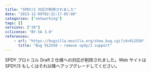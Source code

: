 ```yaml
---
title: "SPDY/2 対応が削除されました"
date: "2013-12-09T02:32:17-05:00"
categories: ["networking"]
tags: []
versions: ["28"]
cclicense: "BY-SA 3.0"
references:
    - url: "https://bugzilla.mozilla.org/show_bug.cgi?id=912550"
      title: "Bug 912550 – remove spdy/2 support"
---
```

SPDY プロトコル Draft 2 仕様への対応が削除されました。Web サイトは SPDY/3 もしくはそれ以降へアップグレードしてください。
